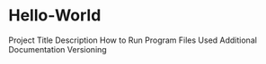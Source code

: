 # Hello-World
Project Title 
Description 
How to Run Program 
Files Used 
Additional Documentation 
Versioning 
